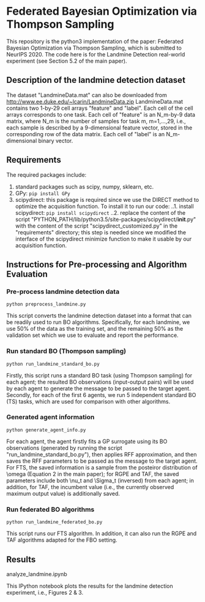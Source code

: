 # Federated Bayesian Optimization via Thompson Sampling

This repository is the python3 implementation of the paper: Federated Bayesian Optimization via Thompson Sampling, which is submitted to NeurIPS 2020.
The code here is for the Landmine Detection real-world experiment (see Section 5.2 of the main paper).

## Description of the landmine detection dataset
The dataset "LandmineData.mat" can also be downloaded from http://www.ee.duke.edu/~lcarin/LandmineData.zip
LandmineData.mat contains two 1-by-29 cell arrays "feature" and "label". Each cell of the cell arrays corresponds to one task. Each cell of "feature" is an N_m-by-9 data matrix, where N_m is the number of samples for task m, m=1,...,29, i.e., each sample is described by a 9-dimensional feature vector, stored in the corresponding row of the data matrix. Each cell of "label" is an N_m-dimensional binary vector.


## Requirements
The required packages include:
1. standard packages such as scipy, numpy, sklearn, etc.
2. GPy: `pip install GPy`
3. scipydirect: this package is required since we use the DIRECT method to optimize the acquisition function. To install it to run our code:
..1. install scipydirect: `pip install scipydirect`
..2. replace the content of the script "PYTHON_PATH/lib/python3.5/site-packages/scipydirect/__init__.py" with the content of the script "scipydirect_customized.py" in the "requirements" directory; this step is needed since we modified the interface of the scipydirect minimize function to make it usable by our acquisition function.


## Instructions for Pre-processing and Algorithm Evaluation
### Pre-process landmine detection data
`python preprocess_landmine.py`

This script converts the landmine detection dataset into a format that can be readily used to run BO algorithms.
Specifically, for each landmine, we use 50% of the data as the training set, and the remaining 50% as the validation set which we use to evaluate and report the performance.

### Run standard BO (Thompson sampling)
`python run_landmine_standard_bo.py`

Firstly, this script runs a standard BO task (using Thompson sampling) for each agent; the resulted BO observations (input-output pairs) will be used by each agent to generate the message to be passed to the target agent.
Secondly, for each of the first 6 agents, we run 5 independent standard BO (TS) tasks, which are used for comparison with other algorithms.

### Generated agent information
`python generate_agent_info.py`

For each agent, the agent firstly fits a GP surrogate using its BO observations (generated by running the script "run_landmine_standard_bo.py"), then applies RFF approximation, and then saves the RFF parameters to be passed as the message to the target agent. For FTS, the saved information is a sample from the posteiror distribution of \omega (Equation 2 in the main paper); for RGPE and TAF, the saved parameters include both \nu_t and \Sigma_t (inversed) from each agent; in addition, for TAF, the incumbent value (i.e., the currently observed maximum output value) is additionally saved.

### Run federated BO algorithms
`python run_landmine_federated_bo.py`

This script runs our FTS algorithm. In addition, it can also run the RGPE and TAF algorithms adapted for the FBO setting.


## Results
analyze_landmine.ipynb

This IPython notebook plots the results for the landmine detection experiment, i.e., Figures 2 & 3.

